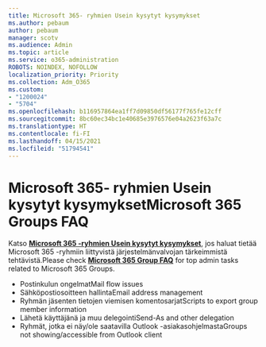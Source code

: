 ```yaml
---
title: Microsoft 365- ryhmien Usein kysytyt kysymykset
ms.author: pebaum
author: pebaum
manager: scotv
ms.audience: Admin
ms.topic: article
ms.service: o365-administration
ROBOTS: NOINDEX, NOFOLLOW
localization_priority: Priority
ms.collection: Adm_O365
ms.custom:
- "1200024"
- "5704"
ms.openlocfilehash: b116957864ea1ff7d09850df56177f765fe12cff
ms.sourcegitcommit: 8bc60ec34bc1e40685e3976576e04a2623f63a7c
ms.translationtype: HT
ms.contentlocale: fi-FI
ms.lasthandoff: 04/15/2021
ms.locfileid: "51794541"
---
```

# <a name="microsoft-365-groups-faq"></a><span data-ttu-id="e2d53-102">Microsoft 365- ryhmien Usein kysytyt kysymykset</span><span class="sxs-lookup"><span data-stu-id="e2d53-102">Microsoft 365 Groups FAQ</span></span>

<span data-ttu-id="e2d53-103">Katso **[Microsoft 365 -ryhmien Usein kysytyt kysymykset](https://aka.ms/M365GroupsFAQ)**, jos haluat tietää Microsoft 365 -ryhmiin liittyvistä järjestelmänvalvojan tärkeimmistä tehtävistä.</span><span class="sxs-lookup"><span data-stu-id="e2d53-103">Please check **[Microsoft 365 Group FAQ](https://aka.ms/M365GroupsFAQ)** for top admin tasks related to Microsoft 365 Groups.</span></span>

- <span data-ttu-id="e2d53-104">Postinkulun ongelmat</span><span class="sxs-lookup"><span data-stu-id="e2d53-104">Mail flow issues</span></span>
- <span data-ttu-id="e2d53-105">Sähköpostiosoitteen hallinta</span><span class="sxs-lookup"><span data-stu-id="e2d53-105">Email address management</span></span>
- <span data-ttu-id="e2d53-106">Ryhmän jäsenten tietojen viemisen komentosarjat</span><span class="sxs-lookup"><span data-stu-id="e2d53-106">Scripts to export group member information</span></span>
- <span data-ttu-id="e2d53-107">Lähetä käyttäjänä ja muu delegointi</span><span class="sxs-lookup"><span data-stu-id="e2d53-107">Send-As and other delegation</span></span>
- <span data-ttu-id="e2d53-108">Ryhmät, jotka ei näy/ole saatavilla Outlook -asiakasohjelmasta</span><span class="sxs-lookup"><span data-stu-id="e2d53-108">Groups not showing/accessible from Outlook client</span></span>
